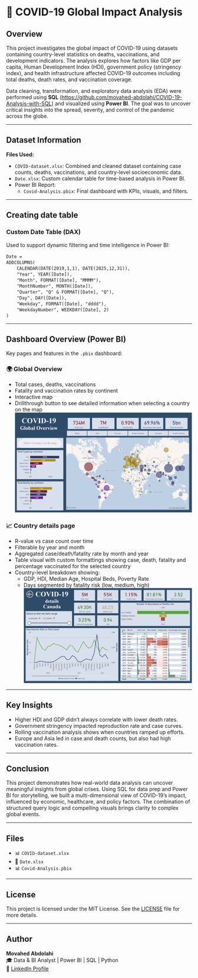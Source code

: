 # 🦠 COVID-19 Global Impact Analysis

## Overview

This project investigates the global impact of COVID-19 using datasets containing country-level statistics on deaths, vaccinations, and development indicators. The analysis explores how factors like GDP per capita, Human Development Index (HDI), government policy (stringency index), and health infrastructure affected COVID-19 outcomes including total deaths, death rates, and vaccination coverage.

Data cleaning, transformation, and exploratory data analysis (EDA) were performed using **SQL** (https://github.com/movahed-abdolahi/COVID-19-Analysis-with-SQL) and visualized using **Power BI**. The goal was to uncover critical insights into the spread, severity, and control of the pandemic across the globe.

---

## Dataset Information

**Files Used:**

- `COVID-dataset.xlsx`: Combined and cleaned dataset containing case counts, deaths, vaccinations, and country-level socioeconomic data.
- `Date.xlsx`: Custom calendar table for time-based analysis in Power BI.
- Power BI Report:
  - `Covid-Analysis.pbix`: Final dashboard with KPIs, visuals, and filters.

---

## Creating date table

### Custom Date Table (DAX)

Used to support dynamic filtering and time intelligence in Power BI:

```DAX
Date = 
ADDCOLUMNS(
    CALENDAR(DATE(2019,1,1), DATE(2025,12,31)),
    "Year", YEAR([Date]),
    "Month", FORMAT([Date], "MMMM"),
    "MonthNumber", MONTH([Date]),
    "Quarter", "Q" & FORMAT([Date], "Q"),
    "Day", DAY([Date]),
    "Weekday", FORMAT([Date], "dddd"),
    "WeekdayNumber", WEEKDAY([Date], 2)
)
```

---

## Dashboard Overview (Power BI)

Key pages and features in the `.pbix` dashboard:

### 🌍 Global Overview
- Total cases, deaths, vaccinations
- Fatality and vaccination rates by continent
- Interactive map
- Drillthrough button to see detailed information when selecting a country on the map
![Global Overview](files/overview.png)

### 📈 Country details page
- R-value vs case count over time
- Filterable by year and month
- Aggregated case/death/fatality rate by month and year
- Table visual with custom formattings showing case, death, fatality and percentage vaccinated for the selected country
- Country-level breakdown showing:
  - GDP, HDI, Median Age, Hospital Beds, Poverty Rate
  - Days segmented by fatality risk (low, medium, high)
![Country detail drillthrough page](files/Country-Detail.png)

---

## Key Insights

- Higher HDI and GDP didn’t always correlate with lower death rates.
- Government stringency impacted reproduction rate and case curves.
- Rolling vaccination analysis shows when countries ramped up efforts.
- Europe and Asia led in case and death counts, but also had high vaccination rates.

---

## Conclusion

This project demonstrates how real-world data analysis can uncover meaningful insights from global crises. Using SQL for data prep and Power BI for storytelling, we built a multi-dimensional view of COVID-19’s impact, influenced by economic, healthcare, and policy factors. The combination of structured query logic and compelling visuals brings clarity to complex global events.

---

## Files

- 📊 `COVID-dataset.xlsx`
- 📅 `Date.xlsx`
- 📊 `Covid-Analysis.pbix`

---

## License

This project is licensed under the MIT License. See the [LICENSE](LICENSE) file for more details.

---

## Author

**Movahed Abdolahi**  
🎓 Data & BI Analyst | Power BI  | SQL | Python  
🔗 [LinkedIn Profile](https://www.linkedin.com/in/movahed-abdolahi/)
